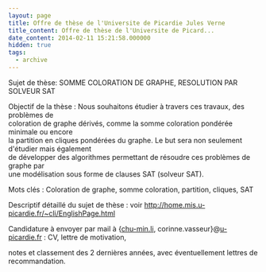 ```yaml
---
layout: page
title: Offre de thèse de l'Universite de Picardie Jules Verne
title_content: Offre de thèse de l'Universite de Picard...
date_content: 2014-02-11 15:21:58.000000
hidden: true
tags:
  - archive
---
```

Sujet de thèse: SOMME COLORATION DE GRAPHE, RESOLUTION PAR SOLVEUR SAT  
  
Objectif de la thèse : Nous souhaitons étudier à travers ces travaux, des
problèmes de  
coloration de graphe dérivés, comme la somme coloration pondérée minimale ou
encore  
la partition en cliques pondérées du graphe. Le but sera non seulement
d'étudier mais également  
de développer des algorithmes permettant de résoudre ces problèmes de graphe
par  
une modélisation sous forme de clauses SAT (solveur SAT).  
  
Mots clés : Coloration de graphe, somme coloration, partition, cliques, SAT  
  
Descriptif détaillé du sujet de thèse : voir
<http://home.mis.u-picardie.fr/~cli/EnglishPage.html>  
  
Candidature à envoyer par mail à {[chu-min.li](http://chu-min.li/),
corinne.vasseur}@[u-picardie.fr](http://u-picardie.fr/) : CV, lettre de
motivation,



notes et classement des 2 dernières années, avec éventuellement lettres de
recommandation.

